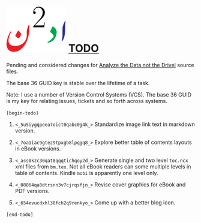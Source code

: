 ![](adndsymsmall.png) [TODO](https://bakerjd99.wordpress.com/)
===============================================================

Pending and considered changes for [Analyze the Data not the Drivel](https://bakerjd99.wordpress.com/)
source files.

The base 36 GUID key is stable over the lifetime of a task. 

Note: I use a number of Version Control Systems (VCS). The base 36 GUID
is my key for relating issues, tickets and so forth across systems.

`[begin-todo]`

1. `<_5u5iygqpeea7oict0qabc0g4k_>` Standardize image link text in markdown version.

2. `<_7oa1iac9gtez9tpxgb8lpqgq8_>` Explore better table of contents layouts in eBook versions.

3. `<_ass0kzc30qat8qqqtichqoy2d_>` Generate single and two level `toc.ncx` xml files from `bm.tex`. Not all eBook readers
   can some multiple levels in table of contents. Kindle `mobi` is apparently one level only.

4. `<_08864qa8dtrsnn3v7cjrqsfjn_>` Revise cover graphics for eBook and PDF versions.

5. `<_654evucdxhl38fch2q9renkyo_>` Come up with a better blog icon.

`[end-todo]`
